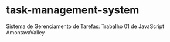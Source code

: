# task-management-system
Sistema de Gerenciamento de Tarefas: Trabalho 01 de JavaScript AmontavaValley 

